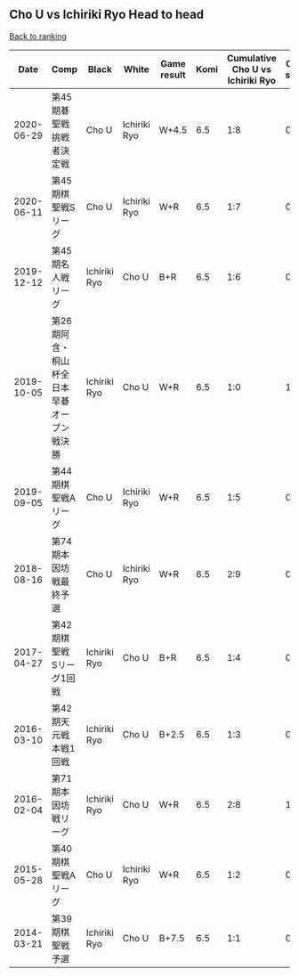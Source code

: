 ## Cho U vs Ichiriki Ryo Head to head

[Back to ranking](../../index.md)




| **Date** | **Comp** | **Black** | **White** | **Game result** | **Komi** | **Cumulative Cho U vs Ichiriki Ryo** | **Cho U streak** | **Ichiriki Ryo streak** | 
| --- | --- | --- | --- | --- | --- | --- | --- | --- |
| 2020-06-29 | 第45期碁聖戦挑戦者決定戦 | Cho U | Ichiriki Ryo | W+4.5 | 6.5 | 1:8 | 0 | 8 | 
| 2020-06-11 | 第45期棋聖戦Sリーグ | Cho U | Ichiriki Ryo | W+R | 6.5 | 1:7 | 0 | 7 | 
| 2019-12-12 | 第45期名人戦リーグ | Ichiriki Ryo | Cho U | B+R | 6.5 | 1:6 | 0 | 6 | 
| 2019-10-05 | 第26期阿含・桐山杯全日本早碁オープン戦決勝  | Ichiriki Ryo | Cho U | W+R | 6.5 | 1:0 | 1 | 0 | 
| 2019-09-05 | 第44期棋聖戦Aリーグ | Cho U | Ichiriki Ryo | W+R | 6.5 | 1:5 | 0 | 5 | 
| 2018-08-16 | 第74期本因坊戦最終予選 | Cho U | Ichiriki Ryo | W+R | 6.5 | 2:9 | 0 | 1 | 
| 2017-04-27 | 第42期棋聖戦　Sリーグ1回戦 | Ichiriki Ryo | Cho U | B+R | 6.5 | 1:4 | 0 | 4 | 
| 2016-03-10 | 第42期天元戦本戦1回戦 | Ichiriki Ryo | Cho U | B+2.5 | 6.5 | 1:3 | 0 | 3 | 
| 2016-02-04 | 第71期本因坊戦リーグ | Ichiriki Ryo | Cho U | W+R | 6.5 | 2:8 | 1 | 0 | 
| 2015-05-28 | 第40期棋聖戦Aリーグ | Cho U | Ichiriki Ryo | W+R | 6.5 | 1:2 | 0 | 2 | 
| 2014-03-21 | 第39期棋聖戦予選 | Ichiriki Ryo | Cho U | B+7.5 | 6.5 | 1:1 | 0 | 1 |




